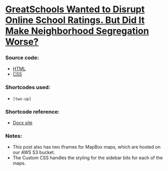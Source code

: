 # [GreatSchools Wanted to Disrupt Online School Ratings. But Did It Make Neighborhood Segregation Worse?](https://www.motherjones.com/politics/2020/09/greatschools-testing-segregation/)


### Source code:
- [HTML](post-body.html)
- [CSS](custom-css.css)

### Shortcodes used:
- `[two-up]`


### Shortcode reference:
- [Docs site](https://docs.motherjones.com/2019/06/27/shortcodes/)

### Notes:
- This post also has two iframes for MapBox maps, which are hosted on our AWS S3 bucket.
- The Custom CSS handles the styling for the sidebar bits for each of the maps.